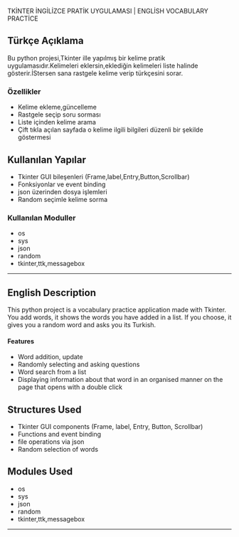 TKİNTER İNGİLİZCE PRATİK UYGULAMASI | ENGLİSH VOCABULARY PRACTİCE

## Türkçe Açıklama

Bu python projesi,Tkinter ille yapılmış bir kelime pratik uygulamasıdır.Kelimeleri eklersin,eklediğin kelimeleri liste halinde gösterir.İStersen sana rastgele kelime verip türkçesini sorar.

### Özellikler
- Kelime ekleme,güncelleme
- Rastgele seçip soru sorması
- Liste içinden kelime arama
- Çift tıkla açılan sayfada o kelime ilgili bilgileri düzenli bir şekilde göstermesi

## Kullanılan Yapılar
- Tkinter GUI bileşenleri (Frame,label,Entry,Button,Scrollbar)
- Fonksiyonlar ve event binding
- json üzerinden dosya işlemleri
- Random seçimle kelime sorma

###  Kullanılan Moduller 
- os
- sys
- json
- random
- tkinter,ttk,messagebox

---

## English Description


This python project is a vocabulary practice application made with Tkinter. You add words, it shows the words you have added in a list. If you choose, it gives you a random word and asks you its Turkish.


#### Features
- Word addition, update
- Randomly selecting and asking questions
- Word search from a list
- Displaying information about that word in an organised manner on the page that opens with a double click


## Structures Used
- Tkinter GUI components (Frame, label, Entry, Button, Scrollbar)
- Functions and event binding
- file operations via json
- Random selection of words


## Modules Used
- os
- sys
- json
- random
- tkinter,ttk,messagebox

----
